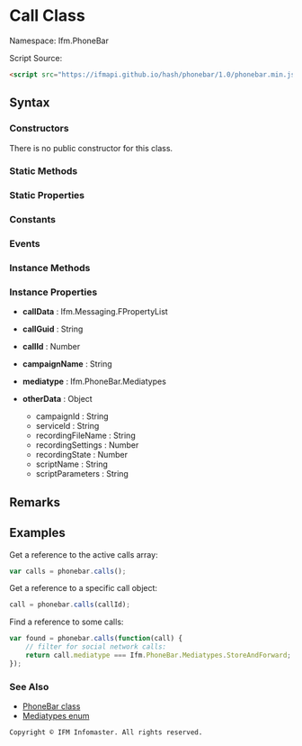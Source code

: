 
Call Class
==========

Namespace: Ifm.PhoneBar

Script Source:
```html
<script src="https://ifmapi.github.io/hash/phonebar/1.0/phonebar.min.js"></script>
```

Syntax
------

### Constructors ###

There is no public constructor for this class.

### Static Methods ###

### Static Properties ###

### Constants ###

### Events ###

### Instance Methods ###

### Instance Properties ###

+ **callData** : Ifm.Messaging.FPropertyList

+ **callGuid** : String

+ **callId** : Number

+ **campaignName** : String

+ **mediatype** : Ifm.PhoneBar.Mediatypes

+ **otherData** : Object
	- campaignId : String
	- serviceId : String
	- recordingFileName : String
	- recordingSettings : Number
	- recordingState : Number
	- scriptName : String
	- scriptParameters : String

Remarks
-------

Examples
--------

Get a reference to the active calls array:
```javascript
var calls = phonebar.calls();
```

Get a reference to a specific call object:
```javascript
call = phonebar.calls(callId);
```

Find a reference to some calls:
```javascript
var found = phonebar.calls(function(call) { 
	// filter for social network calls:
	return call.mediatype === Ifm.PhoneBar.Mediatypes.StoreAndForward;
});
```

### See Also ###

* [PhoneBar class](phonebar.md)
* [Mediatypes enum](mediatypes.md)

``` Copyright © IFM Infomaster. All rights reserved. ```
